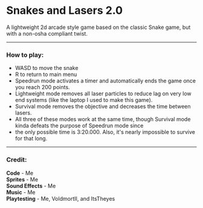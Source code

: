 # Snakes and Lasers 2.0
A lightweight 2d arcade style game based on the classic Snake game, but with a non-osha compliant twist.

---

### How to play:   
 - WASD to move the snake   
 - R to return to main menu   
 - Speedrun mode activates a timer and automatically ends the game once you reach 200 points.   
 - Lightweight mode removes all laser particles to reduce lag on very low end systems (like the laptop I used to make this game).   
 - Survival mode removes the objective and decreases the time between lasers.   
 - All three of these modes work at the same time, though Survival mode kinda defeats the purpose of Speedrun mode since 
 - the only possible time is 3:20.000. Also, it's nearly impossible to survive for that long.   

---

### Credit:   
**Code** - Me   
**Sprites** - Me   
**Sound Effects** - Me   
**Music** - Me   
**Playtesting** - Me, VoldmortII, and ItsTheyes   
